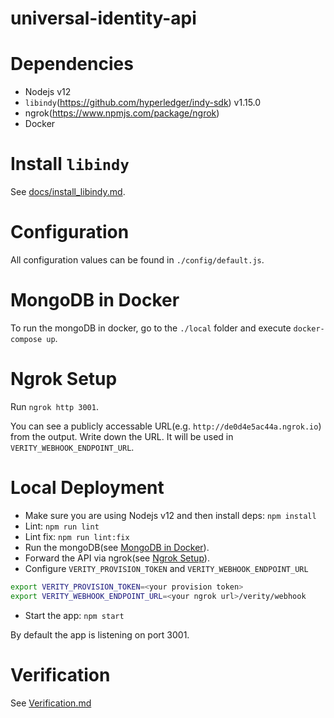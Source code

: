 universal-identity-api
===

# Dependencies

- Nodejs v12
- `libindy`(https://github.com/hyperledger/indy-sdk) v1.15.0
- ngrok(https://www.npmjs.com/package/ngrok)
- Docker

# Install `libindy`
See [docs/install_libindy.md](./docs/install_libindy.md).

# Configuration
All configuration values can be found in `./config/default.js`.

# MongoDB in Docker
To run the mongoDB in docker, go to the `./local` folder and execute `docker-compose up`.

# Ngrok Setup
Run `ngrok http 3001`.

You can see a publicly accessable URL(e.g. `http://de0d4e5ac44a.ngrok.io`) from the output.
Write down the URL. It will be used in `VERITY_WEBHOOK_ENDPOINT_URL`.

# Local Deployment
- Make sure you are using Nodejs v12 and then install deps: `npm install`
- Lint: `npm run lint`
- Lint fix: `npm run lint:fix`
- Run the mongoDB(see [MongoDB in Docker](#mongodb-in-docker)).
- Forward the API via ngrok(see [Ngrok Setup](#ngrok-setup)).
- Configure `VERITY_PROVISION_TOKEN` and `VERITY_WEBHOOK_ENDPOINT_URL`

``` bash
export VERITY_PROVISION_TOKEN=<your provision token>
export VERITY_WEBHOOK_ENDPOINT_URL=<your ngrok url>/verity/webhook
```

- Start the app: `npm start`

By default the app is listening on port 3001.

# Verification
See [Verification.md](./Verification.md)
